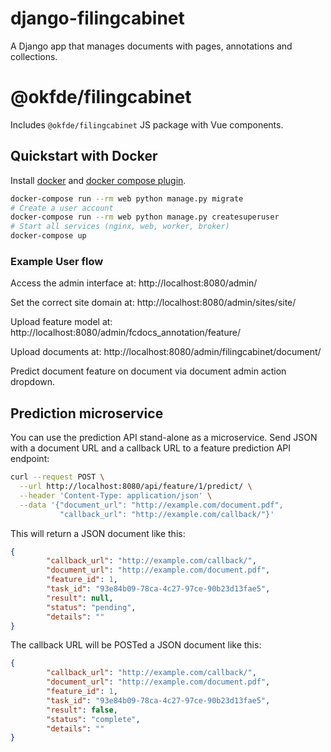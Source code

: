 # django-filingcabinet

A Django app that manages documents with pages, annotations and collections.

# @okfde/filingcabinet

Includes `@okfde/filingcabinet` JS package with Vue components.


## Quickstart with Docker

Install [docker](https://docs.docker.com/get-docker/) and [docker compose plugin](https://docs.docker.com/compose/install/).

```bash
docker-compose run --rm web python manage.py migrate
# Create a user account
docker-compose run --rm web python manage.py createsuperuser
# Start all services (nginx, web, worker, broker)
docker-compose up
```


### Example User flow

Access the admin interface at: http://localhost:8080/admin/

Set the correct site domain at: http://localhost:8080/admin/sites/site/

Upload feature model at: http://localhost:8080/admin/fcdocs_annotation/feature/

Upload documents at: http://localhost:8080/admin/filingcabinet/document/

Predict document feature on document via document admin action dropdown.


## Prediction microservice

You can use the prediction API stand-alone as a microservice. Send JSON with a document URL and a callback URL to a feature prediction API endpoint:

```bash
curl --request POST \
  --url http://localhost:8080/api/feature/1/predict/ \
  --header 'Content-Type: application/json' \
  --data '{"document_url": "http://example.com/document.pdf",
           "callback_url": "http://example.com/callback/"}'
```

This will return a JSON document like this:

```json
{
        "callback_url": "http://example.com/callback/", 
        "document_url": "http://example.com/document.pdf",
        "feature_id": 1,
        "task_id": "93e84b09-78ca-4c27-97ce-90b23d13fae5",
        "result": null,
        "status": "pending",
        "details": ""
}
```


The callback URL will be POSTed a JSON document like this:

```json
{
        "callback_url": "http://example.com/callback/", 
        "document_url": "http://example.com/document.pdf",
        "feature_id": 1,
        "task_id": "93e84b09-78ca-4c27-97ce-90b23d13fae5",
        "result": false,
        "status": "complete",
        "details": ""
}
```
